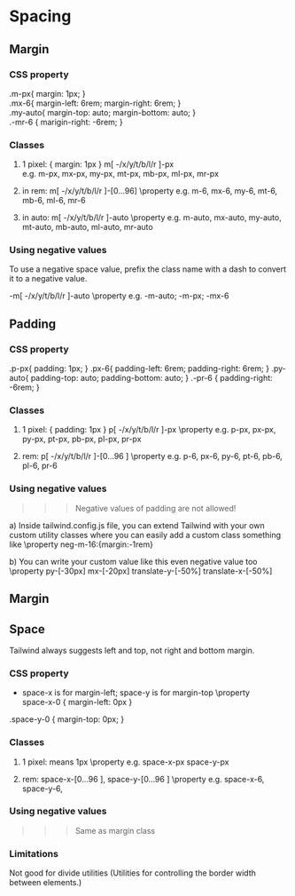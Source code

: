 <h1> Spacing </h1>

<h2> Margin </h2>

<h3> CSS property </h3>
 
.m-px{ margin: 1px; } \
.mx-6{ margin-left: 6rem; margin-right: 6rem; } \
.my-auto{ margin-top: auto; margin-bottom: auto; } \
.-mr-6 { marigin-right: -6rem; } 

<h3> Classes </h3>

1) 1 pixel: { margin: 1px } m[ -/x/y/t/b/l/r ]-px  \
e.g. m-px, mx-px, my-px, mt-px, mb-px, ml-px, mr-px

2) in rem: m[ -/x/y/t/b/l/r ]-[0...96]  \property
e.g. m-6, mx-6, my-6, mt-6, mb-6, ml-6, mr-6

3) in auto: m[ -/x/y/t/b/l/r ]-auto   \property
e.g. m-auto, mx-auto, my-auto, mt-auto, mb-auto, ml-auto, mr-auto

<h3> Using negative values </h3>

To use a negative space value, prefix the class name with a dash to convert it to a negative value.

<!-- <h3> Limitations </h3>

Margin is not good for layouts like flex, grid. May use width and margin for entire flex, but gap is superior for each item. 
 -->

-m[ -/x/y/t/b/l/r ]-auto   \property
e.g. -m-auto; -m-px; -mx-6

<h2> Padding </h2>

<h3> CSS property </h3>
 
.p-px{ padding: 1px; }
.px-6{ padding-left: 6rem; padding-right: 6rem; }
.py-auto{ padding-top: auto; padding-bottom: auto; }
.-pr-6 { padding-right: -6rem; } 

<h3> Classes </h3>

1) 1 pixel: { padding: 1px }  p[ -/x/y/t/b/l/r ]-px   \property
e.g. p-px, px-px, py-px, pt-px, pb-px, pl-px, pr-px

2) rem: p[ -/x/y/t/b/l/r ]-[0...96 ]    \property
e.g. p-6, px-6, py-6, pt-6, pb-6, pl-6, pr-6

<h3> Using negative values </h3>

>>> Negative values of padding are not allowed! 

a) Inside tailwind.config.js file, you can extend Tailwind with your own custom utility classes where you can easily add a custom class something like \property
neg-m-16:{margin:-1rem}

b) You can write your custom value like this even negative value too  \property
py-[-30px] mx-[-20px] translate-y-[-50%] translate-x-[-50%]

<h2> Margin </h2>

<h2> Space </h2>

Tailwind always suggests left  and top, not right and bottom margin. 

<h3> CSS property </h3>

* space-x is for margin-left; space-y is for margin-top  \property  
space-x-0 {	margin-left: 0px }

.space-y-0 { margin-top: 0px; }

<h3> Classes </h3>

1) 1 pixel: means 1px  \property
e.g. space-x-px space-y-px 

2) rem: space-x-[0...96 ], space-y-[0...96 ]   \property
e.g. space-x-6, space-y-6,

<h3> Using negative values </h3>

>>> Same as margin class

<h3> Limitations </h3>

Not good for divide utilities (Utilities for controlling the border width between elements.)
